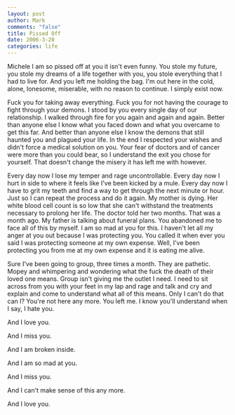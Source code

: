 ```yaml
--- 
layout: post
author: Mark
comments: "false"
title: Pissed Off
date: 2006-3-20
categories: life
---
```

Michele I am so pissed off at you it isn't even funny. You stole my future, you stole my dreams of a life together with you, you stole everything that I had to live for. And you left me holding the bag. I'm out here in the cold, alone, lonesome, miserable, with no reason to continue. I simply exist now.

Fuck you for taking away everything. Fuck you for not having the courage to fight through your demons. I stood by you every single day of our relationship. I walked through fire for you again and again and again. Better than anyone else I know what you faced down and what you overcame to get this far. And better than anyone else I know the demons that still haunted you and plagued your life. In the end I respected your wishes and didn't force a medical solution on you. Your fear of doctors and of cancer were more than you could bear, so I understand the exit you chose for yourself. That doesn't change the misery it has left me with however.

Every day now I lose my temper and rage uncontrollable. Every day now I hurt in side to where it feels like I've been kicked by a mule. Every day now I have to grit my teeth and find a way to get through the next minute or hour. Just so I can repeat the process and do it again. My mother is dying. Her white blood cell count is so low that she can't withstand the treatments necessary to prolong her life. The doctor told her two months. That was a month ago. My father is talking about funeral plans. You abandoned me to face all of this by myself. I am so mad at you for this. I haven't let all my anger at  you out because I was protecting you. You called it when ever you said I was protecting someone at my own expense. Well, I've been protecting you from me at my own expense and it is eating me alive.

Sure I've been going to group, three times a month. They are pathetic. Mopey and whimpering and wondering what the fuck the death of their loved one means. Group isn't giving me the outlet I need. I need to sit across from you with your feet in my lap and rage and talk and cry and explain and come to understand what all of this means. Only I can't do that can I? You're not here any more. You left me. I know you'll understand when I say, I hate you.

And I love you.

And I miss you.

And I am broken inside.

And I am so mad at you.

And I miss you.

And I can't make sense of this any more.

And I love you.
